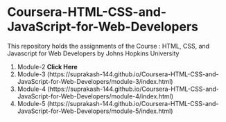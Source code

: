 # Coursera-HTML-CSS-and-JavaScript-for-Web-Developers
This repository holds the assignments of the Course : HTML, CSS, and Javascript for Web Developers by Johns Hopkins University
<ol>
<li>  Module-2 <a herf="https://suprakash-144.github.io/Coursera-HTML-CSS-and-JavaScript-for-Web-Developers/module-2/index.html"><strong>Click Here </strong></a> </li>
<li> Module-3 (https://suprakash-144.github.io/Coursera-HTML-CSS-and-JavaScript-for-Web-Developers/module-3/index.html) </li>
<li> Module-4 (https://suprakash-144.github.io/Coursera-HTML-CSS-and-JavaScript-for-Web-Developers/module-4/index.html) </li>
<li> Module-5 (https://suprakash-144.github.io/Coursera-HTML-CSS-and-JavaScript-for-Web-Developers/module-5/index.html) </li> 
</ol>
